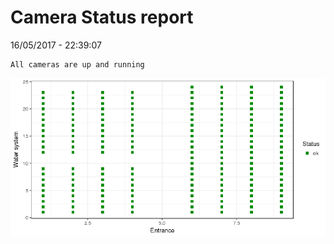 Camera Status report
================
16/05/2017 - 22:39:07

    All cameras are up and running

![](camreport_files/figure-markdown_github/unnamed-chunk-2-1.png)

